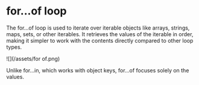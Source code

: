 # for...of loop

The for...of loop is used to iterate over iterable objects like arrays, strings, maps, sets, or other iterables. It retrieves the values of the iterable in order, making it simpler to work with the contents directly compared to other loop types.

![](/assets/for of.png)

Unlike for...in, which works with object keys, for...of focuses solely on the values.
